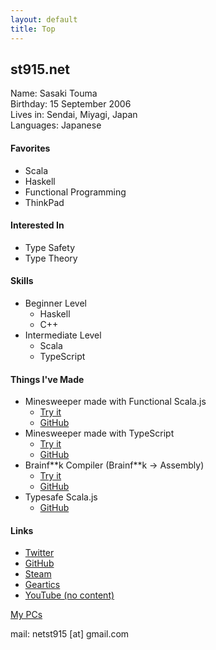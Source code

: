 ```yaml
---
layout: default
title: Top
---
```


## st915.net

Name: Sasaki Touma<br>
Birthday: 15 September 2006<br>
Lives in: Sendai, Miyagi, Japan<br>
Languages: Japanese
#### Favorites
- Scala
- Haskell
- Functional Programming
- ThinkPad

#### Interested In
- Type Safety
- Type Theory

#### Skills
- Beginner Level
  - Haskell
  - C++
- Intermediate Level
  - Scala
  - TypeScript

#### Things I've Made
- Minesweeper made with Functional Scala.js
  - [Try it](https://stouma915.github.io/minesweeper-scala/)
  - [GitHub](https://github.com/stouma915/minesweeper-scala/)
- Minesweeper made with TypeScript
  - [Try it](https://stouma915.github.io/minesweeper/)
  - [GitHub](https://github.com/stouma915/minesweeper/)
- Brainf\*\*k Compiler (Brainf\*\*k → Assembly)
  - [Try it](https://github.com/stouma915/bf-compiler/releases/latest)
  - [GitHub](https://github.com/stouma915/bf-compiler/)
- Typesafe Scala.js
  - [GitHub](https://github.com/stouma915/typesafe-scalajs)

#### Links
* [Twitter](https://twitter.com/net_stouma915)
* [GitHub](https://github.com/stouma915)
* [Steam](https://steamcommunity.com/profiles/76561199242758778)
* [Geartics](https://www.geartics.com/net_stouma915)
* [YouTube (no content)](https://www.youtube.com/channel/UCJmPPeZmL-OC03-zSb2Dcwg)

[My PCs](/pcs/)<br>

mail: netst915 \[at] gmail.com

